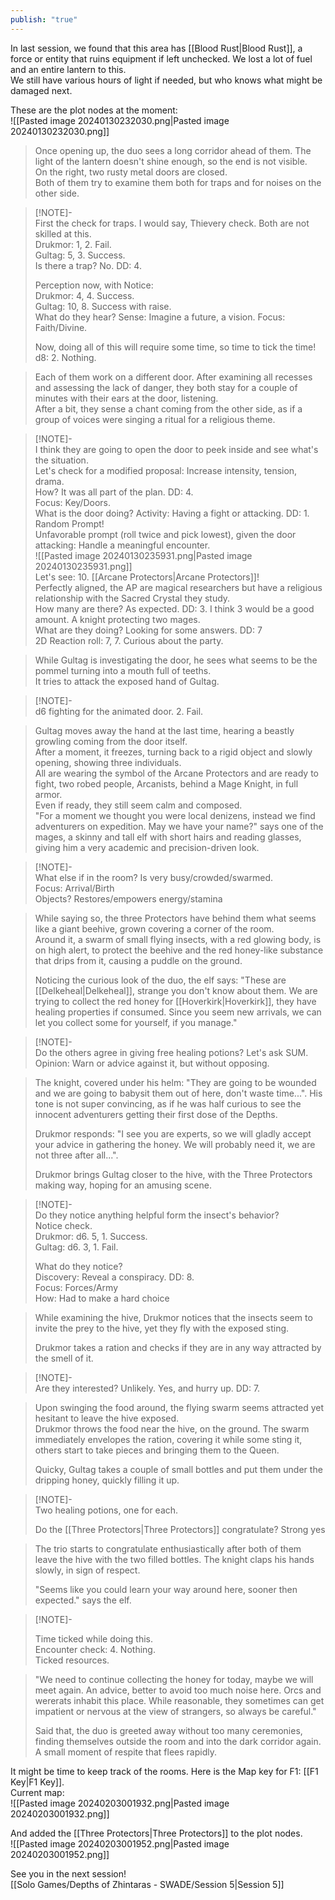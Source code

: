 ```yaml
---  
publish: "true"  
---  
```

  
In last session, we found that this area has [[Blood Rust|Blood Rust]], a force or entity that ruins equipment if left unchecked. We lost a lot of fuel and an entire lantern to this.  
We still have various hours of light if needed, but who knows what might be damaged next.  
  
These are the plot nodes at the moment:  
![[Pasted image 20240130232030.png|Pasted image 20240130232030.png]]  
  
  
> Once opening up, the duo sees a long corridor ahead of them. The light of the lantern doesn't shine enough, so the end is not visible.  
> On the right, two rusty metal doors are closed.  
> Both of them try to examine them both for traps and for noises on the other side.  
  
> [!NOTE]-  
> First the check for traps. I would say, Thievery check. Both are not skilled at this.  
> Drukmor: 1, 2. Fail.  
> Gultag: 5, 3. Success.  
> Is there a trap? No. DD: 4.  
>   
> Perception now, with Notice:  
> Drukmor: 4, 4. Success.  
> Gultag: 10, 8. Success with raise.  
> What do they hear? Sense: Imagine a future, a vision. Focus: Faith/Divine.  
>   
> Now, doing all of this will require some time, so time to tick the time!  
> d8: 2. Nothing.  
  
> Each of them work on a different door. After examining all recesses and assessing the lack of danger, they both stay for a couple of minutes with their ears at the door, listening.  
> After a bit, they sense a chant coming from the other side, as if a group of voices were singing a ritual for a religious theme.  
  
> [!NOTE]-  
> I think they are going to open the door to peek inside and see what's the situation.  
> Let's check for a modified proposal: Increase intensity, tension, drama.  
> How? It was all part of the plan. DD: 4.  
> Focus: Key/Doors.  
> What is the door doing? Activity: Having a fight or attacking. DD: 1. Random Prompt!  
> Unfavorable prompt (roll twice and pick lowest), given the door attacking: Handle a meaningful encounter.  
> ![[Pasted image 20240130235931.png|Pasted image 20240130235931.png]]  
> Let's see: 10. [[Arcane Protectors|Arcane Protectors]]!  
> Perfectly aligned, the AP are magical researchers but have a religious relationship with the Sacred Crystal they study.  
> How many are there? As expected. DD: 3. I think 3 would be a good amount. A knight protecting two mages.  
> What are they doing? Looking for some answers. DD: 7   
> 2D Reaction roll: 7, 7. Curious about the party.  
  
> While Gultag is investigating the door, he sees what seems to be the pommel turning into a mouth full of teeths.   
> It tries to attack the exposed hand of Gultag.  
  
> [!NOTE]-  
> d6 fighting for the animated door. 2. Fail.  
  
> Gultag moves away the hand at the last time, hearing a beastly growling coming from the door itself.  
> After a moment, it freezes, turning back to a rigid object and slowly opening, showing three individuals.  
> All are wearing the symbol of the Arcane Protectors and are ready to fight, two robed people, Arcanists, behind a Mage Knight, in full armor.  
> Even if ready, they still seem calm and composed.  
> "For a moment we thought you were local denizens, instead we find adventurers on expedition. May we have your name?" says one of the mages, a skinny and tall elf with short hairs and reading glasses, giving him a very academic and precision-driven look.  
  
> [!NOTE]-  
> What else if in the room? Is very busy/crowded/swarmed.   
> Focus: Arrival/Birth  
> Objects? Restores/empowers energy/stamina  
  
> While saying so, the three Protectors have behind them what seems like a giant beehive, grown covering a corner of the room.  
> Around it, a swarm of small flying insects, with a red glowing body, is on high alert, to protect the beehive and the red honey-like substance that drips from it, causing a puddle on the ground.  
>   
> Noticing the curious look of the duo, the elf says: "These are [[Delkeheal|Delkeheal]], strange you don't know about them. We are trying to collect the red honey for [[Hoverkirk|Hoverkirk]], they have healing properties if consumed. Since you seem new arrivals, we can let you collect some for yourself, if you manage."  
  
> [!NOTE]-  
> Do the others agree in giving free healing potions? Let's ask SUM.   
> Opinion: Warn or advice against it, but without opposing.  
>   
  
> The knight, covered under his helm: "They are going to be wounded and we are going to babysit them out of here, don't waste time...". His tone is not super convincing, as if he was half curious to see the innocent adventurers getting their first dose of the Depths.  
>   
> Drukmor responds: "I see you are experts, so we will gladly accept your advice in gathering the honey. We will probably need it, we are not three after all...".  
>   
> Drukmor brings Gultag closer to the hive, with the Three Protectors making way, hoping for an amusing scene.  
  
> [!NOTE]-  
> Do they notice anything helpful form the insect's behavior?  
> Notice check.  
> Drukmor: d6. 5, 1. Success.  
> Gultag: d6. 3, 1. Fail.  
>   
> What do they notice?  
> Discovery: Reveal a conspiracy. DD: 8.  
> Focus: Forces/Army  
> How: Had to make a hard choice  
  
> While examining the hive, Drukmor notices that the insects seem to invite the prey to the hive, yet they fly with the exposed sting.  
>   
> Drukmor takes a ration and checks if they are in any way attracted by the smell of it.  
  
> [!NOTE]-  
> Are they interested? Unlikely. Yes, and hurry up. DD: 7.  
  
> Upon swinging the food around, the flying swarm seems attracted yet hesitant to leave the hive exposed.  
> Drukmor throws the food near the hive, on the ground. The swarm immediately envelopes the ration, covering it while some sting it, others start to take pieces and bringing them to the Queen.  
>   
> Quicky, Gultag takes a couple of small bottles and put them under the dripping honey, quickly filling it up.  
  
> [!NOTE]-  
> Two healing potions, one for each.  
>   
> Do the [[Three Protectors|Three Protectors]] congratulate? Strong yes  
  
> The trio starts to congratulate enthusiastically after both of them leave the hive with the two filled bottles. The knight claps his hands slowly, in sign of respect.  
>   
> "Seems like you could learn your way around here, sooner then expected." says the elf.  
  
> [!NOTE]-  
>   
> Time ticked while doing this.  
> Encounter check: 4. Nothing.  
> Ticked resources.  
  
> "We need to continue collecting the honey for today, maybe we will meet again. An advice, better to avoid too much noise here. Orcs and wererats inhabit this place. While reasonable, they sometimes can get impatient or nervous at the view of strangers, so always be careful."  
>   
> Said that, the duo is greeted away without too many ceremonies, finding themselves outside the room and into the dark corridor again.  
> A small moment of respite that flees rapidly.  
  
It might be time to keep track of the rooms. Here is the Map key for F1: [[F1 Key|F1 Key]].  
Current map:  
![[Pasted image 20240203001932.png|Pasted image 20240203001932.png]]  
  
And added the [[Three Protectors|Three Protectors]] to the plot nodes.  
![[Pasted image 20240203001952.png|Pasted image 20240203001952.png]]  
  
See you in the next session!  
[[Solo Games/Depths of Zhintaras - SWADE/Session 5|Session 5]]